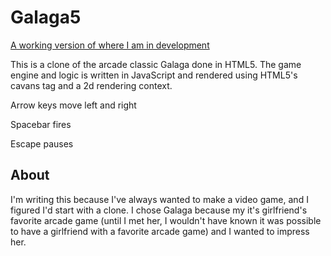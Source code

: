 # Galaga5

[A working version of where I am in development](http://hoorayimhelping.github.com/Galaga5/)

This is a clone of the arcade classic Galaga done in HTML5. The game engine and logic is written in JavaScript and rendered using HTML5's cavans tag and a 2d rendering context.


Arrow keys move left and right

Spacebar fires

Escape pauses

## About

I'm writing this because I've always wanted to make a video game, and I figured I'd start with a clone. I chose Galaga because my it's girlfriend's favorite arcade game (until I met her, I wouldn't have known it was possible to have a girlfriend with a favorite arcade game) and I wanted to impress her.